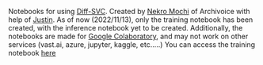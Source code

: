 Notebooks for using [Diff-SVC](https://github.com/prophesier/diff-svc).
Created by [Nekro Mochi](https://twitter.com/NekroTheCorpse) of Archivoice with help of [Justin](https://github.com/justinjohn0306).
As of now (2022/11/13), only the training notebook has been created, with the inference notebook yet to be created.
Additionally, the notebooks are made for [Google Colaboratory](https://colab.research.google.com/), and may not work on other services (vast.ai, azure, jupyter, kaggle, etc.....)
You can access the training notebook [here](https://github.com/Archivoice/Diff-SVC-notebooks/blob/main/Diff_SVC_training_notebook_(colab_ver_).ipynb)
